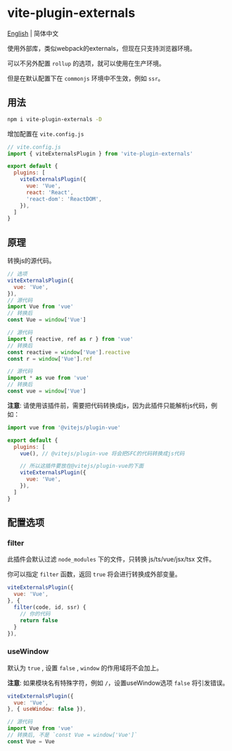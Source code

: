 # vite-plugin-externals

[English](README.md) | 简体中文

使用外部库，类似webpack的externals，但现在只支持浏览器环境。

可以不另外配置 `rollup` 的选项，就可以使用在生产环境。

但是在默认配置下在 `commonjs` 环境中不生效，例如 `ssr`。

## 用法

```bash
npm i vite-plugin-externals -D
```

增加配置在 `vite.config.js`

```js
// vite.config.js
import { viteExternalsPlugin } from 'vite-plugin-externals'

export default {
  plugins: [
    viteExternalsPlugin({
      vue: 'Vue',
      react: 'React',
      'react-dom': 'ReactDOM',
    }),
  ]
}
```
## 原理

转换js的源代码。

```js
// 选项
viteExternalsPlugin({
  vue: 'Vue',
}),
// 源代码
import Vue from 'vue'
// 转换后
const Vue = window['Vue']

// 源代码
import { reactive, ref as r } from 'vue'
// 转换后
const reactive = window['Vue'].reactive
const r = window['Vue'].ref

// 源代码
import * as vue from 'vue'
// 转换后
const vue = window['Vue']
```

**注意**: 请使用该插件前，需要把代码转换成js，因为此插件只能解析js代码，例如：

```js
import vue from '@vitejs/plugin-vue'

export default {
  plugins: [
    vue(), // @vitejs/plugin-vue 将会把SFC的代码转换成js代码

    // 所以这插件要放在@vitejs/plugin-vue的下面
    viteExternalsPlugin({
      vue: 'Vue',
    }),
  ]
}
```

## 配置选项

### filter

此插件会默认过滤 `node_modules` 下的文件，只转换 js/ts/vue/jsx/tsx 文件。

你可以指定 `filter` 函数，返回 `true` 将会进行转换成外部变量。

```js
viteExternalsPlugin({
  vue: 'Vue',
}, {
  filter(code, id, ssr) {
    // 你的代码
    return false
  }
}),
```

### useWindow

默认为 `true` , 设置 `false` , `window` 的作用域将不会加上。

**注意**: 如果模块名有特殊字符，例如 `/`，设置useWindow选项 `false` 将引发错误。

```js
viteExternalsPlugin({
  vue: 'Vue',
}, { useWindow: false }),

// 源代码
import Vue from 'vue'
// 转换后, 不是 `const Vue = window['Vue']`
const Vue = Vue
```
